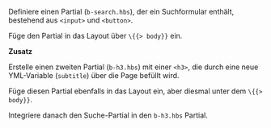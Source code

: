 Definiere einen Partial (`b-search.hbs`), der ein Suchformular enthält, bestehend aus `<input>` und `<button>`.

Füge den Partial in das Layout über `\{{> body}}` ein.

**Zusatz**

Erstelle einen zweiten Partial (`b-h3.hbs`) mit einer `<h3>`, die durch eine neue YML-Variable (`subtitle`) über die Page befüllt wird. 

Füge diesen Partial ebenfalls in das Layout ein, aber diesmal unter dem `\{{> body}}`.

Integriere danach den Suche-Partial in den `b-h3.hbs` Partial.